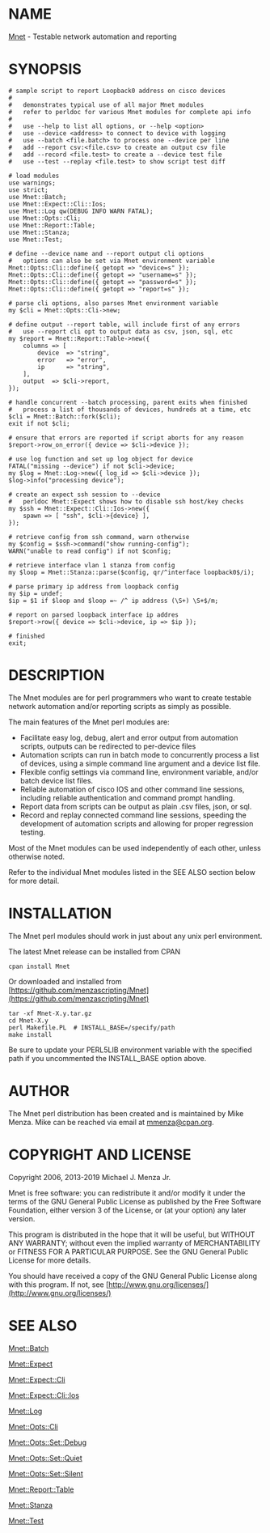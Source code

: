 # NAME

[Mnet](https://metacpan.org/pod/Mnet) - Testable network automation and reporting

# SYNOPSIS

    # sample script to report Loopback0 address on cisco devices
    #
    #   demonstrates typical use of all major Mnet modules
    #   refer to perldoc for various Mnet modules for complete api info
    #
    #   use --help to list all options, or --help <option>
    #   use --device <address> to connect to device with logging
    #   use --batch <file.batch> to process one --device per line
    #   add --report csv:<file.csv> to create an output csv file
    #   add --record <file.test> to create a --device test file
    #   use --test --replay <file.test> to show script test diff

    # load modules
    use warnings;
    use strict;
    use Mnet::Batch;
    use Mnet::Expect::Cli::Ios;
    use Mnet::Log qw(DEBUG INFO WARN FATAL);
    use Mnet::Opts::Cli;
    use Mnet::Report::Table;
    use Mnet::Stanza;
    use Mnet::Test;

    # define --device name and --report output cli options
    #   options can also be set via Mnet environment variable
    Mnet::Opts::Cli::define({ getopt => "device=s" });
    Mnet::Opts::Cli::define({ getopt => "username=s" });
    Mnet::Opts::Cli::define({ getopt => "password=s" });
    Mnet::Opts::Cli::define({ getopt => "report=s" });

    # parse cli options, also parses Mnet environment variable
    my $cli = Mnet::Opts::Cli->new;

    # define output --report table, will include first of any errors
    #   use --report cli opt to output data as csv, json, sql, etc
    my $report = Mnet::Report::Table->new({
        columns => [
            device  => "string",
            error   => "error",
            ip      => "string",
        ],
        output  => $cli->report,
    });

    # handle concurrent --batch processing, parent exits when finished
    #   process a list of thousands of devices, hundreds at a time, etc
    $cli = Mnet::Batch::fork($cli);
    exit if not $cli;

    # ensure that errors are reported if script aborts for any reason
    $report->row_on_error({ device => $cli->device });

    # use log function and set up log object for device
    FATAL("missing --device") if not $cli->device;
    my $log = Mnet::Log->new({ log_id => $cli->device });
    $log->info("processing device");

    # create an expect ssh session to --device
    #   perldoc Mnet::Expect shows how to disable ssh host/key checks
    my $ssh = Mnet::Expect::Cli::Ios->new({
        spawn => [ "ssh", $cli->{device} ],
    });

    # retrieve config from ssh command, warn otherwise
    my $config = $ssh->command("show running-config");
    WARN("unable to read config") if not $config;

    # retrieve interface vlan 1 stanza from config
    my $loop = Mnet::Stanza::parse($config, qr/^interface loopback0$/i);

    # parse primary ip address from loopback config
    my $ip = undef;
    $ip = $1 if $loop and $loop =~ /^ ip address (\S+) \S+$/m;

    # report on parsed loopback interface ip addres
    $report->row({ device => $cli->device, ip => $ip });

    # finished
    exit;

# DESCRIPTION

The Mnet modules are for perl programmers who want to create testable network
automation and/or reporting scripts as simply as possible.

The main features of the Mnet perl modules are:

- Facilitate easy log, debug, alert and error output from automation scripts,
outputs can be redirected to per-device files
- Automation scripts can run in batch mode to concurrently process a list of
devices, using a simple command line argument and a device list file.
- Flexible config settings via command line, environment variable, and/or batch
device list files.
- Reliable automation of cisco IOS and other command line sessions, including
reliable authentication and command prompt handling.
- Report data from scripts can be output as plain .csv files, json, or sql.
- Record and replay connected command line sessions, speeding the development
of automation scripts and allowing for proper regression testing.

Most of the Mnet modules can be used independently of each other, unless
otherwise noted.

Refer to the individual Mnet modules listed in the SEE ALSO section below
for more detail.

# INSTALLATION

The Mnet perl modules should work in just about any unix perl environment.

The latest Mnet release can be installed from CPAN

    cpan install Mnet

Or downloaded and installed from [https://github.com/menzascripting/Mnet](https://github.com/menzascripting/Mnet)

    tar -xf Mnet-X.y.tar.gz
    cd Mnet-X.y
    perl Makefile.PL  # INSTALL_BASE=/specify/path
    make install

Be sure to update your PERL5LIB environment variable with the specified path
if you uncommented the INSTALL\_BASE option above.

# AUTHOR

The Mnet perl distribution has been created and is maintained by Mike Menza.
Mike can be reached via email at <mmenza@cpan.org>.

# COPYRIGHT AND LICENSE

Copyright 2006, 2013-2019 Michael J. Menza Jr.

Mnet is free software: you can redistribute it and/or modify it under the terms
of the GNU General Public License as published by the Free Software Foundation,
either version 3 of the License, or (at your option) any later version.

This program is distributed in the hope that it will be useful, but WITHOUT ANY
WARRANTY; without even the implied warranty of MERCHANTABILITY or FITNESS FOR A
PARTICULAR PURPOSE.  See the GNU General Public License for more details.

You should have received a copy of the GNU General Public License along with
this program. If not, see [http://www.gnu.org/licenses/](http://www.gnu.org/licenses/)

# SEE ALSO

[Mnet::Batch](https://metacpan.org/pod/Mnet::Batch)

[Mnet::Expect](https://metacpan.org/pod/Mnet::Expect)

[Mnet::Expect::Cli](https://metacpan.org/pod/Mnet::Expect::Cli)

[Mnet::Expect::Cli::Ios](https://metacpan.org/pod/Mnet::Expect::Cli::Ios)

[Mnet::Log](https://metacpan.org/pod/Mnet::Log)

[Mnet::Opts::Cli](https://metacpan.org/pod/Mnet::Opts::Cli)

[Mnet::Opts::Set::Debug](https://metacpan.org/pod/Mnet::Opts::Set::Debug)

[Mnet::Opts::Set::Quiet](https://metacpan.org/pod/Mnet::Opts::Set::Quiet)

[Mnet::Opts::Set::Silent](https://metacpan.org/pod/Mnet::Opts::Set::Silent)

[Mnet::Report::Table](https://metacpan.org/pod/Mnet::Report::Table)

[Mnet::Stanza](https://metacpan.org/pod/Mnet::Stanza)

[Mnet::Test](https://metacpan.org/pod/Mnet::Test)
